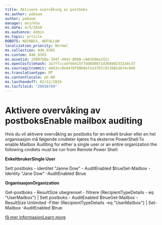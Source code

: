 ```yaml
---
title: Aktivere overvåking av postboks
ms.author: pebaum
author: pebaum
manager: mnirkhe
ms.date: 4/5/2018
ms.audience: Admin
ms.topic: article
ROBOTS: NOINDEX, NOFOLLOW
localization_priority: Normal
ms.collection: Adm_O365
ms.custom: Adm_O365
ms.assetid: 19997b0a-394f-4943-8908-c601696a332c
ms.openlocfilehash: 3a7ffccadf6b415f7dd0d0871d368402332a0cd7
ms.sourcegitcommit: dd43cc0a9470f98b8ef2a3787c823801d674c666
ms.translationtype: MT
ms.contentlocale: nb-NO
ms.lasthandoff: 02/12/2019
ms.locfileid: "29916749"
---
```

# <a name="enable-mailbox-auditing"></a><span data-ttu-id="26121-102">Aktivere overvåking av postboks</span><span class="sxs-lookup"><span data-stu-id="26121-102">Enable mailbox auditing</span></span>

<span data-ttu-id="26121-103">Hvis du vil aktivere overvåking av postboks for en enkelt bruker eller en hel organisasjon må følgende cmdleter kjøres fra eksterne PowerShell:</span><span class="sxs-lookup"><span data-stu-id="26121-103">To enable Mailbox Auditing for either a single user or an entire organization the following cmdlets must be run from Remote Power Shell:</span></span>
  
 <span data-ttu-id="26121-104">**Enkeltbruker**</span><span class="sxs-lookup"><span data-stu-id="26121-104">**Single User**</span></span>
  
<span data-ttu-id="26121-105">Sett postboks - identitet "Janne Dow" - AuditEnabled $true</span><span class="sxs-lookup"><span data-stu-id="26121-105">Set-Mailbox -Identity "Jane Dow" -AuditEnabled $true</span></span>
  
 <span data-ttu-id="26121-106">**Organisasjon**</span><span class="sxs-lookup"><span data-stu-id="26121-106">**Organization**</span></span>
  
<span data-ttu-id="26121-107">Get-postboks - ResultSize ubegrenset - filtrere {RecipientTypeDetails - eq "UserMailbox"} | Sett postboks - AuditEnabled $true</span><span class="sxs-lookup"><span data-stu-id="26121-107">Get-Mailbox -ResultSize Unlimited -Filter {RecipientTypeDetails -eq "UserMailbox"} | Set-Mailbox -AuditEnabled $true</span></span>
  
[<span data-ttu-id="26121-108">få mer informasjon</span><span class="sxs-lookup"><span data-stu-id="26121-108">Learn more</span></span>](https://support.office.com/article/aaca8987-5b62-458b-9882-c28476a66918)
  

